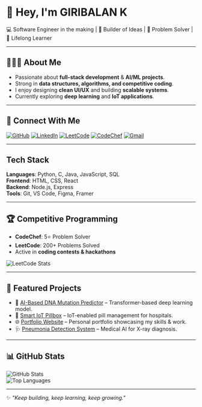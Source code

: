 
# 👋 Hey, I'm GIRIBALAN K  

💻 Software Engineer in the making | 🚀 Builder of Ideas | 🧩 Problem Solver | 🌱 Lifelong Learner  

---

## 👨🏻‍💻 About Me  

- Passionate about **full-stack development** & **AI/ML projects**.  
- Strong in **data structures, algorithms, and competitive coding**.  
- I enjoy designing **clean UI/UX** and building **scalable systems**.  
- Currently exploring **deep learning** and **IoT applications**.  

---

## 🔗 Connect With Me  

[![GitHub](https://img.shields.io/badge/GitHub-181717?style=for-the-badge&logo=github&logoColor=white)](https://github.com/GiRi908)
[![LinkedIn](https://img.shields.io/badge/LinkedIn-0A66C2?style=for-the-badge&logo=linkedin&logoColor=white)](https://www.linkedin.com/in/giribalank/)
[![LeetCode](https://img.shields.io/badge/LeetCode-FFA116?style=for-the-badge&logo=leetcode&logoColor=black)](https://leetcode.com/GiRi908/)
[![CodeChef](https://img.shields.io/badge/CodeChef-5B4638?style=for-the-badge&logo=codechef&logoColor=white)](https://www.codechef.com/users/GiRi908)
[![Gmail](https://img.shields.io/badge/Email-D14836?style=for-the-badge&logo=gmail&logoColor=white)](mailto:kit27.am20@gmail.com)

---

##  Tech Stack  

**Languages**: Python, C, Java, JavaScript, SQL  
**Frontend**: HTML, CSS, React  
**Backend**: Node.js, Express  
**Tools**: Git, VS Code, Figma, Framer  

---

## 🏆 Competitive Programming  

- **CodeChef**: 5⭐ Problem Solver  
- **LeetCode**: 200+ Problems Solved  
- Active in **coding contests & hackathons**  

![LeetCode Stats](https://leetcard.jacoblin.cool/GiRi908?theme=dark&font=Ubuntu)

---

## 🚀 Featured Projects  

- 🔬 [AI-Based DNA Mutation Predictor](https://github.com/GiRi908/AI-DNA-Mutation-Predictor) – Transformer-based deep learning model.  
- 💊 [Smart IoT Pillbox](https://github.com/GiRi908/Smart-IoT-Pillbox) – IoT-enabled pill management for hospitals.  
- 🌐 [Portfolio Website](https://github.com/GiRi908/Portfolio) – Personal portfolio showcasing my skills & work.  
- 🩺 [Pneumonia Detection System](https://github.com/GiRi908/Pneumonia-Detection) – Medical AI for X-ray diagnosis.  

---

## 📊 GitHub Stats  

![GitHub Stats](https://github-readme-stats.vercel.app/api?username=GiRi908&show_icons=true&theme=tokyonight)  
![Top Languages](https://github-readme-stats.vercel.app/api/top-langs/?username=GiRi908&layout=compact&theme=tokyonight)

---

✨ *"Keep building, keep learning, keep growing."*

